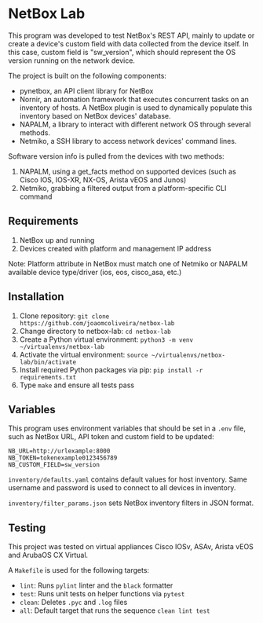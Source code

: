 # NetBox Lab

This program was developed to test NetBox's REST API, mainly to update or create a device's custom field with data collected from the device itself. In this case, custom field is "sw_version", which should represent the OS version running on the network device.

The project is built on the following components:
- pynetbox, an API client library for NetBox
- Nornir, an automation framework that executes concurrent tasks on an inventory of hosts. A NetBox plugin is used to dynamically populate this inventory based on NetBox devices' database.
- NAPALM, a library to interact with different network OS through several methods.
- Netmiko, a SSH library to access network devices' command lines.

Software version info is pulled from the devices with two methods:
1. NAPALM, using a get_facts method on supported devices (such as Cisco IOS, IOS-XR, NX-OS, Arista vEOS and Junos)
2. Netmiko, grabbing a filtered output from a platform-specific CLI command


## Requirements

1. NetBox up and running
2. Devices created with platform and management IP address

Note: Platform attribute in NetBox must match one of Netmiko or NAPALM available device type/driver (ios, eos, cisco_asa, etc.)


## Installation

1. Clone repository: `git clone https://github.com/joaomcoliveira/netbox-lab`
2. Change directory to netbox-lab: `cd netbox-lab`
3. Create a Python virtual environment: `python3 -m venv ~/virtualenvs/netbox-lab`
4. Activate the virtual environment: `source ~/virtualenvs/netbox-lab/bin/activate`
5. Install required Python packages via pip: `pip install -r requirements.txt`
6. Type `make` and ensure all tests pass

## Variables

This program uses environment variables that should be set in a `.env` file, such as NetBox URL, API token and custom field to be updated:

    NB_URL=http://urlexample:8000
    NB_TOKEN=tokenexample0123456789
    NB_CUSTOM_FIELD=sw_version

`inventory/defaults.yaml` contains default values for host inventory. Same username and password is used to connect to all devices in inventory.

`inventory/filter_params.json` sets NetBox inventory filters in JSON format.


## Testing

This project was tested on virtual appliances Cisco IOSv, ASAv, Arista vEOS and ArubaOS CX Virtual.

A `Makefile` is used for the following targets:

- `lint`: Runs `pylint` linter and the `black` formatter
- `test`: Runs unit tests on helper functions via `pytest`
- `clean`: Deletes `.pyc` and `.log` files
- `all`: Default target that runs the sequence `clean lint test`

